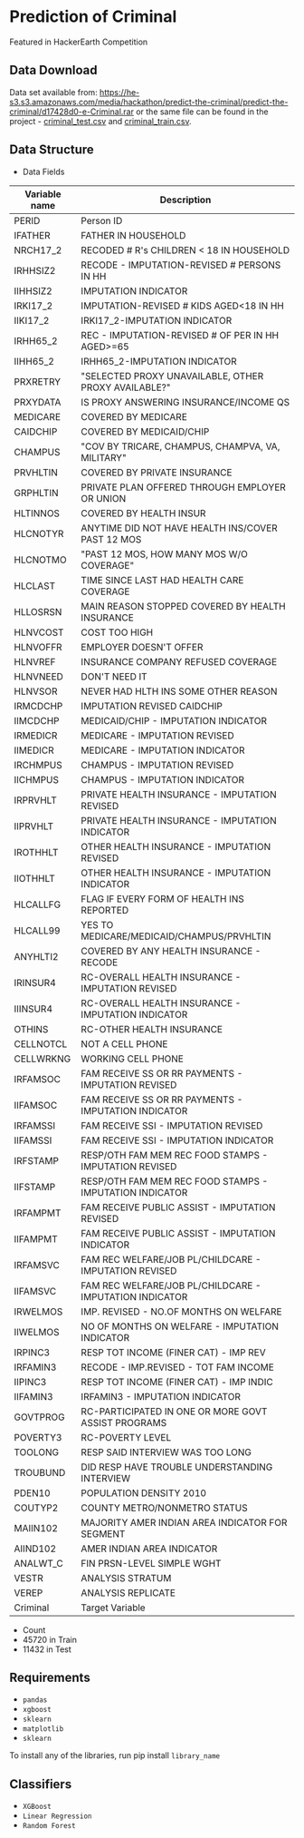 # Prediction of Criminal
Featured in HackerEarth Competition

## Data Download
Data set available from: https://he-s3.s3.amazonaws.com/media/hackathon/predict-the-criminal/predict-the-criminal/d17428d0-e-Criminal.rar
or the same file can be found in the project - [criminal_test.csv](criminal_test.csv) and [criminal_train.csv](criminal_train.csv). 

## Data Structure
- Data Fields 

|Variable name|Description|
|-------|-------|
|PERID|Person ID|
|IFATHER|FATHER IN HOUSEHOLD|
|NRCH17_2|RECODED # R's CHILDREN < 18 IN HOUSEHOLD|
|IRHHSIZ2|RECODE - IMPUTATION-REVISED # PERSONS IN HH|
|IIHHSIZ2|IMPUTATION INDICATOR|
|IRKI17_2|IMPUTATION-REVISED # KIDS AGED<18 IN HH|
|IIKI17_2|IRKI17_2-IMPUTATION INDICATOR|
|IRHH65_2|REC - IMPUTATION-REVISED # OF PER IN HH AGED>=65|
|IIHH65_2|IRHH65_2-IMPUTATION INDICATOR|
|PRXRETRY|"SELECTED PROXY UNAVAILABLE, OTHER PROXY AVAILABLE?"|
|PRXYDATA|IS PROXY ANSWERING INSURANCE/INCOME QS|
|MEDICARE|COVERED BY MEDICARE|
|CAIDCHIP|COVERED BY MEDICAID/CHIP|
|CHAMPUS|"COV BY TRICARE, CHAMPUS, CHAMPVA, VA, MILITARY"|
|PRVHLTIN|COVERED BY PRIVATE INSURANCE|
|GRPHLTIN|PRIVATE PLAN OFFERED THROUGH EMPLOYER OR UNION|
|HLTINNOS|COVERED BY HEALTH INSUR|
|HLCNOTYR|ANYTIME DID NOT HAVE HEALTH INS/COVER PAST 12 MOS|
|HLCNOTMO|"PAST 12 MOS, HOW MANY MOS W/O COVERAGE"|
|HLCLAST|TIME SINCE LAST HAD HEALTH CARE COVERAGE|
|HLLOSRSN|MAIN REASON STOPPED COVERED BY HEALTH INSURANCE|
|HLNVCOST|COST TOO HIGH|
|HLNVOFFR|EMPLOYER DOESN'T OFFER|
|HLNVREF|INSURANCE COMPANY REFUSED COVERAGE|
|HLNVNEED|DON'T NEED IT|
|HLNVSOR|NEVER HAD HLTH INS SOME OTHER REASON|
|IRMCDCHP|IMPUTATION REVISED CAIDCHIP|
|IIMCDCHP|MEDICAID/CHIP - IMPUTATION INDICATOR|
|IRMEDICR|MEDICARE - IMPUTATION REVISED|
|IIMEDICR|MEDICARE - IMPUTATION INDICATOR|
|IRCHMPUS|CHAMPUS - IMPUTATION REVISED|
|IICHMPUS|CHAMPUS - IMPUTATION INDICATOR|
|IRPRVHLT|PRIVATE HEALTH INSURANCE - IMPUTATION REVISED|
|IIPRVHLT|PRIVATE HEALTH INSURANCE - IMPUTATION INDICATOR|
|IROTHHLT|OTHER HEALTH INSURANCE - IMPUTATION REVISED|
|IIOTHHLT|OTHER HEALTH INSURANCE - IMPUTATION INDICATOR|
|HLCALLFG|FLAG IF EVERY FORM OF HEALTH INS REPORTED|
|HLCALL99|YES TO MEDICARE/MEDICAID/CHAMPUS/PRVHLTIN|
|ANYHLTI2|COVERED BY ANY HEALTH INSURANCE - RECODE|
|IRINSUR4|RC-OVERALL HEALTH INSURANCE - IMPUTATION REVISED|
|IIINSUR4|RC-OVERALL HEALTH INSURANCE - IMPUTATION INDICATOR|
|OTHINS|RC-OTHER HEALTH INSURANCE|
|CELLNOTCL|NOT A CELL PHONE|
|CELLWRKNG|WORKING CELL PHONE|
|IRFAMSOC|FAM RECEIVE SS OR RR PAYMENTS - IMPUTATION REVISED|
|IIFAMSOC|FAM RECEIVE SS OR RR PAYMENTS - IMPUTATION INDICATOR|
|IRFAMSSI|FAM RECEIVE SSI - IMPUTATION REVISED|
|IIFAMSSI|FAM RECEIVE SSI - IMPUTATION INDICATOR|
|IRFSTAMP|RESP/OTH FAM MEM REC FOOD STAMPS - IMPUTATION REVISED|
|IIFSTAMP|RESP/OTH FAM MEM REC FOOD STAMPS - IMPUTATION INDICATOR|
|IRFAMPMT|FAM RECEIVE PUBLIC ASSIST - IMPUTATION REVISED|
|IIFAMPMT|FAM RECEIVE PUBLIC ASSIST - IMPUTATION INDICATOR|
|IRFAMSVC|FAM REC WELFARE/JOB PL/CHILDCARE - IMPUTATION REVISED|
|IIFAMSVC|FAM REC WELFARE/JOB PL/CHILDCARE - IMPUTATION INDICATOR|
|IRWELMOS|IMP. REVISED - NO.OF MONTHS ON WELFARE|
|IIWELMOS|NO OF MONTHS ON WELFARE - IMPUTATION INDICATOR|
|IRPINC3|RESP TOT INCOME (FINER CAT) - IMP REV|
|IRFAMIN3|RECODE - IMP.REVISED - TOT FAM INCOME|
|IIPINC3|RESP TOT INCOME (FINER CAT) - IMP INDIC|
|IIFAMIN3|IRFAMIN3 - IMPUTATION INDICATOR|
|GOVTPROG|RC-PARTICIPATED IN ONE OR MORE GOVT ASSIST PROGRAMS|
|POVERTY3|RC-POVERTY LEVEL|
|TOOLONG|RESP SAID INTERVIEW WAS TOO LONG|
|TROUBUND|DID RESP HAVE TROUBLE UNDERSTANDING INTERVIEW|
|PDEN10|POPULATION DENSITY 2010|
|COUTYP2|COUNTY METRO/NONMETRO STATUS|
|MAIIN102|MAJORITY AMER INDIAN AREA INDICATOR FOR SEGMENT|
|AIIND102|AMER INDIAN AREA INDICATOR|
|ANALWT_C|FIN PRSN-LEVEL SIMPLE WGHT|
|VESTR|ANALYSIS STRATUM|
|VEREP|ANALYSIS REPLICATE|
|Criminal|Target Variable|

- Count 
- 45720 in Train
- 11432 in Test

## Requirements
- `pandas`
- `xgboost`
- `sklearn`
- `matplotlib`
- `sklearn`

To install any of the libraries, run pip install `library_name`

## Classifiers
- `XGBoost` 
- `Linear Regression`
- `Random Forest`
